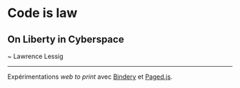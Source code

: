 # Code is law       
## On Liberty in Cyberspace

~ Lawrence Lessig

----

Expérimentations *web to print* avec [Bindery](https://evanbrooks.info/bindery/) et [Paged.js](https://www.pagedjs.org/).